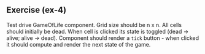 ## Exercise (ex-4)

Test drive GameOfLife component. Grid size should be n x n. All cells should initially be dead. When cell is clicked its state is toggled (dead -> alive; alive -> dead). Component should render a `tick` button - when clicked it should compute and render the next state of the game.
